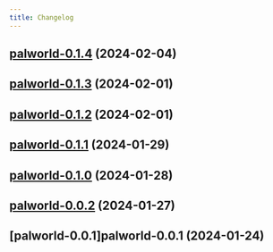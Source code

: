 ```yaml
---
title: Changelog
---
```




## [palworld-0.1.4](https://github.com/truecharts/charts/compare/palworld-0.1.3...palworld-0.1.4) (2024-02-04)


## [palworld-0.1.3](https://github.com/truecharts/charts/compare/palworld-0.1.2...palworld-0.1.3) (2024-02-01)


## [palworld-0.1.2](https://github.com/truecharts/charts/compare/palworld-0.1.1...palworld-0.1.2) (2024-02-01)


## [palworld-0.1.1](https://github.com/truecharts/charts/compare/palworld-0.1.0...palworld-0.1.1) (2024-01-29)


## [palworld-0.1.0](https://github.com/truecharts/charts/compare/palworld-0.0.2...palworld-0.1.0) (2024-01-28)


## [palworld-0.0.2](https://github.com/truecharts/charts/compare/palworld-0.0.1...palworld-0.0.2) (2024-01-27)


## [palworld-0.0.1]palworld-0.0.1 (2024-01-24)